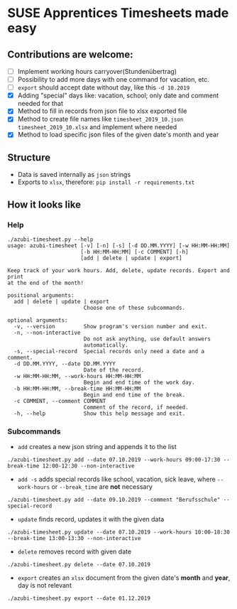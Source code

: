 # SUSE Apprentices Timesheets made easy

## Contributions are welcome:
   + [ ] Implement working hours carryover(Stundenübertrag)
   + [ ] Possibility to add more days with one command for vacation, etc.
   + [ ] `export` should accept date without day, like this `-d 10.2019`
   + [x] Adding "special" days like: vacation, school; only date and comment needed for that
   + [x] Method to fill in records from json file to xlsx exported file
   + [x] Method to create file names like `timesheet_2019_10.json` `timesheet_2019_10.xlsx` and implement where needed
   + [x] Method to load specific json files of the given date's month and year

## Structure
+ Data is saved internally as `json` strings
+ Exports to `xlsx`, therefore: `pip install -r requirements.txt`

## How it looks like
### Help
```
./azubi-timesheet.py --help
usage: azubi-timesheet [-v] [-n] [-s] [-d DD.MM.YYYY] [-w HH:MM-HH:MM]
                       [-b HH:MM-HH:MM] [-c COMMENT] [-h]
                       [add | delete | update | export]

Keep track of your work hours. Add, delete, update records. Export and print
at the end of the month!

positional arguments:
  add | delete | update | export
                        Choose one of these subcommands.

optional arguments:
  -v, --version         Show program's version number and exit.
  -n, --non-interactive
                        Do not ask anything, use default answers
                        automatically.
  -s, --special-record  Special records only need a date and a comment.
  -d DD.MM.YYYY, --date DD.MM.YYYY
                        Date of the record.
  -w HH:MM-HH:MM, --work-hours HH:MM-HH:MM
                        Begin and end time of the work day.
  -b HH:MM-HH:MM, --break-time HH:MM-HH:MM
                        Begin and end time of the break.
  -c COMMENT, --comment COMMENT
                        Comment of the record, if needed.
  -h, --help            Show this help message and exit.
  ```

### Subcommands
+ `add` creates a new json string and appends it to the list
```
./azubi-timesheet.py add --date 07.10.2019 --work-hours 09:00-17:30 --break-time 12:00-12:30 --non-interactive
```
+ `add -s` adds special records like school, vacation, sick leave, where `--work-hours` or `--break_time` are **not** necessary
```
./azubi-timesheet.py add --date 09.10.2019 --comment "Berufsschule" --special-record
```
+ `update` finds record, updates it with the given data
```
./azubi-timesheet.py update --date 07.10.2019 --work-hours 10:00-18:30 --break-time 13:00-13:30 --non-interactive
```
+ `delete` removes record with given date
```
./azubi-timesheet.py delete --date 07.10.2019
```
+ `export` creates an `xlsx` document from the given date's **month** and **year**, day is not relevant
```
./azubi-timesheet.py export --date 01.12.2019
```

